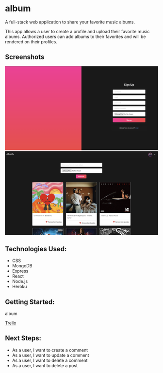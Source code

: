 # album 

A full-stack web application to share your favorite music albums.

This app allows a user to create a profile and upload their favorite music albums. Authorized users can add albums to their favorites and will be rendered on their profiles. 

## Screenshots 
![sign-up](public/sign-up.png)
![feed-page](public/feed.png)

## Technologies Used: 
- CSS 
- MongoDB
- Express 
- React 
- Node.js
- Heroku

## Getting Started: 
album

[Trello](https://trello.com/b/2IPnx6tA/project-4)

## Next Steps: 
- As a user, I want to create a comment 
- As a user, I want to update a comment 
- As a user, I want to delete a comment 
- As a user, I want to delete a post 